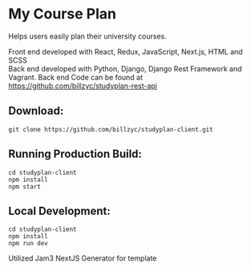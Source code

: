 # My Course Plan

Helps users easily plan their university courses.

Front end developed with React, Redux, JavaScript, Next.js, HTML and SCSS  
Back end developed with Python, Django, Django Rest Framework and Vagrant. Back end Code can be found at https://github.com/billzyc/studyplan-rest-api

## Download:

`git clone https://github.com/billzyc/studyplan-client.git`

## Running Production Build:

`cd studyplan-client`  
`npm install`  
`npm start`

## Local Development:

`cd studyplan-client`  
`npm install`  
`npm run dev`

Utilized Jam3 NextJS Generator for template
